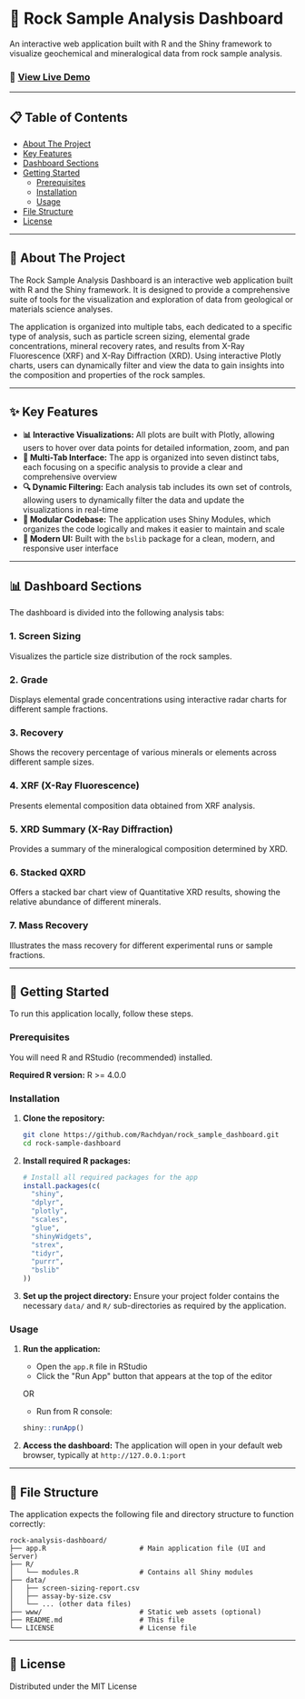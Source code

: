 # 🔬 Rock Sample Analysis Dashboard

An interactive web application built with R and the Shiny framework to visualize geochemical and mineralogical data from rock sample analysis.

### 🚀 [View Live Demo](https://rachdyan.shinyapps.io/analysis_geological_data/)

---

## 📋 Table of Contents

- [About The Project](#about-the-project)
- [Key Features](#key-features)
- [Dashboard Sections](#dashboard-sections)
- [Getting Started](#getting-started)
  - [Prerequisites](#prerequisites)
  - [Installation](#installation)
  - [Usage](#usage)
- [File Structure](#file-structure)
- [License](#license)

---

## 🎯 About The Project

The Rock Sample Analysis Dashboard is an interactive web application built with R and the Shiny framework. It is designed to provide a comprehensive suite of tools for the visualization and exploration of data from geological or materials science analyses. 

The application is organized into multiple tabs, each dedicated to a specific type of analysis, such as particle screen sizing, elemental grade concentrations, mineral recovery rates, and results from X-Ray Fluorescence (XRF) and X-Ray Diffraction (XRD). Using interactive Plotly charts, users can dynamically filter and view the data to gain insights into the composition and properties of the rock samples.

---

## ✨ Key Features

- **📊 Interactive Visualizations:** All plots are built with Plotly, allowing users to hover over data points for detailed information, zoom, and pan
- **📑 Multi-Tab Interface:** The app is organized into seven distinct tabs, each focusing on a specific analysis to provide a clear and comprehensive overview
- **🔍 Dynamic Filtering:** Each analysis tab includes its own set of controls, allowing users to dynamically filter the data and update the visualizations in real-time
- **🧩 Modular Codebase:** The application uses Shiny Modules, which organizes the code logically and makes it easier to maintain and scale
- **🎨 Modern UI:** Built with the `bslib` package for a clean, modern, and responsive user interface

---

## 📊 Dashboard Sections

The dashboard is divided into the following analysis tabs:

### 1. **Screen Sizing**
Visualizes the particle size distribution of the rock samples.

### 2. **Grade**
Displays elemental grade concentrations using interactive radar charts for different sample fractions.

### 3. **Recovery**
Shows the recovery percentage of various minerals or elements across different sample sizes.

### 4. **XRF (X-Ray Fluorescence)**
Presents elemental composition data obtained from XRF analysis.

### 5. **XRD Summary (X-Ray Diffraction)**
Provides a summary of the mineralogical composition determined by XRD.

### 6. **Stacked QXRD**
Offers a stacked bar chart view of Quantitative XRD results, showing the relative abundance of different minerals.

### 7. **Mass Recovery**
Illustrates the mass recovery for different experimental runs or sample fractions.

---

## 🚀 Getting Started

To run this application locally, follow these steps.

### Prerequisites

You will need R and RStudio (recommended) installed.

**Required R version:** R >= 4.0.0

### Installation

1. **Clone the repository:**
   ```bash
   git clone https://github.com/Rachdyan/rock_sample_dashboard.git
   cd rock-sample-dashboard
   ```

2. **Install required R packages:**
   ```r
   # Install all required packages for the app
   install.packages(c(
     "shiny", 
     "dplyr", 
     "plotly", 
     "scales", 
     "glue", 
     "shinyWidgets", 
     "strex", 
     "tidyr", 
     "purrr", 
     "bslib"
   ))
   ```

3. **Set up the project directory:**
   Ensure your project folder contains the necessary `data/` and `R/` sub-directories as required by the application.

### Usage

1. **Run the application:**
   - Open the `app.R` file in RStudio
   - Click the "Run App" button that appears at the top of the editor
   
   OR
   
   - Run from R console:
   ```r
   shiny::runApp()
   ```

2. **Access the dashboard:**
   The application will open in your default web browser, typically at `http://127.0.0.1:port`

---

## 📁 File Structure

The application expects the following file and directory structure to function correctly:

```
rock-analysis-dashboard/
├── app.R                       # Main application file (UI and Server)
├── R/
│   └── modules.R               # Contains all Shiny modules
├── data/
│   ├── screen-sizing-report.csv
│   ├── assay-by-size.csv
│   └── ... (other data files)
├── www/                        # Static web assets (optional)
├── README.md                   # This file
└── LICENSE                     # License file
```

---

## 📄 License

Distributed under the MIT License
